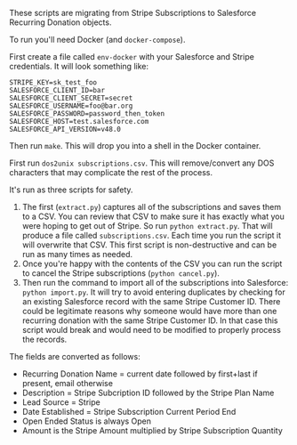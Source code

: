 These scripts are migrating from Stripe Subscriptions to Salesforce Recurring Donation objects.

To run you'll need Docker (and `docker-compose`).

First create a file called `env-docker` with your Salesforce and Stripe credentials. It will look something like:

```
STRIPE_KEY=sk_test_foo
SALESFORCE_CLIENT_ID=bar
SALESFORCE_CLIENT_SECRET=secret
SALESFORCE_USERNAME=foo@bar.org
SALESFORCE_PASSWORD=password_then_token
SALESFORCE_HOST=test.salesforce.com
SALESFORCE_API_VERSION=v48.0
```

Then run `make`. This will drop you into a shell in the Docker container.

First run `dos2unix subscriptions.csv`. This will remove/convert any DOS characters that may complicate the rest of the process.

It's run as three scripts for safety.

1. The first (`extract.py`) captures all of the subscriptions and saves them to a CSV. You can review that CSV to make sure it has exactly what you were hoping to get out of Stripe. So run `python extract.py`. That will produce a file called `subscriptions.csv`. Each time you run the script it will overwrite that CSV. This first script is non-destructive and can be run as many times as needed.
1. Once you're happy with the contents of the CSV you can run the script to cancel the Stripe subscriptions (`python cancel.py`).
1. Then run the command to import all of the subscriptions into Salesforce: `python import.py`. It will try to avoid entering duplicates by checking for an existing Salesforce record with the same Stripe Customer ID. There could be legitimate reasons why someone would have more than one recurring donation with the same Stripe Customer ID. In that case this script would break and would need to be modified to properly process the records.

The fields are converted as follows:

- Recurring Donation Name = current date followed by first+last if present, email otherwise
- Description = Stripe Subcription ID followed by the Stripe Plan Name
- Lead Source = Stripe
- Date Established = Stripe Subscription Current Period End
- Open Ended Status is always Open
- Amount is the Stripe Amount multiplied by Stripe Subscription Quantity
